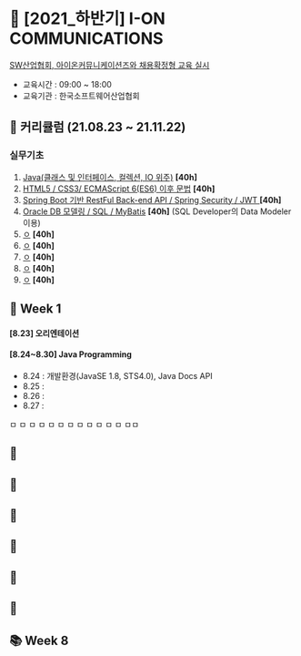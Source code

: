# 🚀 [2021_하반기] I-ON COMMUNICATIONS
[SW산업협회, 아이온커뮤니케이션즈와 채용확정형 교육 실시](https://zdnet.co.kr/view/?no=20210824102600)
* 교육시간 : 09:00 ~ 18:00
* 교육기관 : 한국소프트웨어산업협회

## 🌱 커리큘럼 (21.08.23 ~ 21.11.22)
### 실무기초
1. [Java(클래스 및 인터페이스, 컬렉션, IO 위주)](#-Week-1) **[40h]**
2. [HTML5 / CSS3/ ECMAScript 6(ES6) 이후 문법](#-Week-2) **[40h]**
3. [Spring Boot 기반 RestFul Back-end API / Spring Security / JWT ](#-Week-3) **[40h]**
4. [Oracle DB 모델링 / SQL / MyBatis](#-Week-4) **[40h]**
    (SQL Developer의 Data Modeler 이용)
5. [ㅇ](#-Week-5) **[40h]**
6. [ㅇ](#-Week-6) **[40h]**
7. [ㅇ](#-Week-7) **[40h]**
8. [ㅇ](#-Week-8) **[40h]**
9. [ㅇ](#-Week-9) **[40h]**


## 📕 Week 1
#### [8.23] 오리엔테이션
#### [8.24~8.30] Java Programming
- 8.24 : 개발환경(JavaSE 1.8, STS4.0), Java Docs API
- 8.25 : 
- 8.26 : 
- 8.27 : 

ㅁ
ㅁ
ㅁ
ㅁ
ㅁ
ㅁ
ㅁ
ㅁ
ㅁ
ㅁ
ㅁ
ㅁ
ㅁㅁ
## 📙
## 📒
## 📗
## 📘 
## 📔
## 📓
## 📚 Week 8
